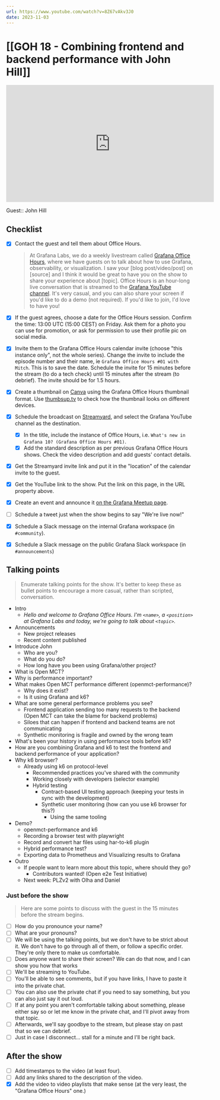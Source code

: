 ```yaml
---
url: https://www.youtube.com/watch?v=8Z67vAkv3J0
date: 2023-11-03
---
```

# [[GOH 18 - Combining frontend and backend performance with John Hill]]

<iframe width="560" height="315" src="https://www.youtube.com/embed/8Z67vAkv3J0?si=M_fAz2K5g1u2OqOd" title="YouTube video player" frameborder="0" allow="accelerometer; autoplay; clipboard-write; encrypted-media; gyroscope; picture-in-picture" allowfullscreen></iframe>

Guest:: John Hill

## Checklist

- [x] Contact the guest and tell them about Office Hours.
	> At Grafana Labs, we do a weekly livestream called [Grafana Office Hours](https://www.youtube.com/watch?v=uk7NoagbJ28&list=PLDGkOdUX1Ujrrse-cdj20RRah9hyHdxBu), where we have guests on to talk about how to use Grafana, observability, or visualization. I saw your [blog post/video/post] on [source] and I think it would be great to have you on the show to share your experience about [topic].
	Office Hours is an hour-long live conversation that is streamed to the [Grafana YouTube channel](https://youtube.com/@grafana). It's very casual, and you can also share your screen if you'd like to do a demo (not required). If you'd like to join, I'd love to have you! 
- [x] If the guest agrees, choose a date for the Office Hours session. Confirm the time: 13:00 UTC (15:00 CEST) on Friday. Ask them for a photo you can use for promotion, or ask for permission to use their profile pic on social media.
- [x] Invite them to the Grafana Office Hours calendar invite (choose "this instance only", not the whole series). Change the invite to include the episode number and their name, ie `Grafana Office Hours #01 with Mitch`. This is to save the date. Schedule the invite for 15 minutes before the stream (to do a tech check) until 15 minutes after the stream (to debrief). The invite should be for 1.5 hours.
- [x] Create a thumbnail on [Canva](https://canva.com) using the Grafana Office Hours thumbnail format. Use [thumbsup.tv](https://thumbsup.tv) to check how the thumbnail looks on different devices.
- [x] Schedule the broadcast on [Streamyard](https://streamyard.com), and select the Grafana YouTube channel as the destination.
	- [x] In the title, include the instance of Office Hours, i.e. `What's new in Grafana 10? (Grafana Office Hours #01)`.
	- [x] Add the standard description as per previous Grafana Office Hours shows. Check the video description and add guests' contact details.
- [x] Get the Streamyard invite link and put it in the "location" of the calendar invite to the guest.
- [x] Get the YouTube link to the show. Put the link on this page, in the URL property above.
- [x] Create an event and announce it [on the Grafana Meetup page](https://www.meetup.com/grafana-friends-virtual-meetup-group/).
- [ ] Schedule a tweet just when the show begins to say "We're live now!"
- [x] Schedule a Slack message on the internal Grafana workspace (in `#community`).
- [x] Schedule a Slack message on the public Grafana Slack workspace (in `#announcements`)


## Talking points

> Enumerate talking points for the show. It's better to keep these as bullet points to encourage a more casual, rather than scripted, conversation.

- Intro
	- *Hello and welcome to Grafana Office Hours. I'm `<name>`, a `<position>` at Grafana Labs and today, we're going to talk about `<topic>`.*
- Announcements
	- New project releases
	- Recent content published
- Introduce John
	- Who are you?
	- What do you do?
	- How long have you been using Grafana/other project?
- What is Open MCT?
- Why is performance important?
- What makes Open MCT performance different (openmct-performance)?
  - Why does it exist?
  - Is it using Grafana and k6?
- What are some general performance problems you see?
	- Frontend application sending too many requests to the backend (Open MCT can take the blame for backend problems)
	- Siloes that can happen if frontend and backend teams are not communicating
	- Synthetic monitoring is fragile and owned by the wrong team
- What's been your history in using performance tools before k6?
- How are you combining Grafana and k6 to test the frontend and backend performance of your application?
- Why k6 browser?
	- Already using k6 on protocol-level
        - Recommended practices you've shared with the community
   	   - Working closely with developers (selector example)
   	   - Hybrid testing
           - Contract-based UI testing approach (keeping your tests in sync with the development)
           - Synthetic user monitoring (how can you use k6 browser for this?)
                - Using the same tooling
- Demo?
	- openmct-performance and k6
	- Recording a browser test with playwright 
	- Record and convert har files using har-to-k6 plugin
	- Hybrid performance test?
	- Exporting data to Prometheus and Visualizing results to Grafana
- Outro
	- If people want to learn more about this topic, where should they go?
        - Contributors wanted! (Open e2e Test Initiative)
	- Next week: PLZv2 with Olha and Daniel

### Just before the show

> Here are some points to discuss with the guest in the 15 minutes before the stream begins.

- [ ] How do you pronounce your name?
- [ ] What are your pronouns?
- [ ] We will be using the talking points, but we don't have to be strict about it. We don't have to go through all of them, or follow a specific order. They're only there to make us comfortable.
- [ ] Does anyone want to share their screen? We can do that now, and I can show you how that works
- [ ] We'll be streaming to YouTube.
- [ ] You'll be able to see comments, but if you have links, I have to paste it into the private chat.
- [ ] You can also use the private chat if you need to say something, but you can also just say it out loud.
- [ ] If at any point you aren't comfortable talking about something, please either say so or let me know in the private chat, and I'll pivot away from that topic.
- [ ] Afterwards, we'll say goodbye to the stream, but please stay on past that so we can debrief.
- [ ] Just in case I disconnect... stall for a minute and I'll be right back.

## After the show

- [ ] Add timestamps to the video (at least four).
- [ ] Add any links shared to the description of the video.
- [x] Add the video to video playlists that make sense (at the very least, the "Grafana Office Hours" one.)
